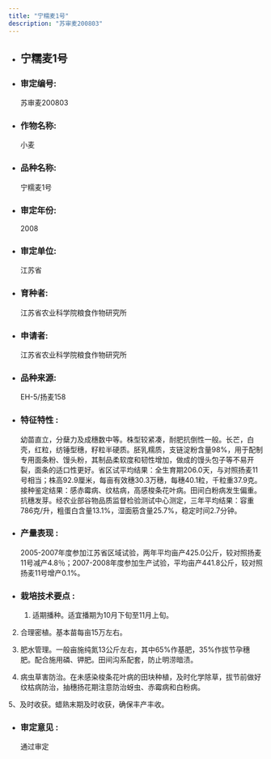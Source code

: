 ```yaml
---
title: "宁糯麦1号"
description: "苏审麦200803"
---
```

* ## 宁糯麦1号
* ###  审定编号:  
   苏审麦200803

*  ### 作物名称:  
   小麦

*   ###  品种名称: 
    宁糯麦1号

*   ### 审定年份: 
    2008

*   ### 审定单位:  
    江苏省

*   ### 育种者:  
    江苏省农业科学院粮食作物研究所

*   ### 申请者:  
    江苏省农业科学院粮食作物研究所

*   ### 品种来源:  
    EH-5/扬麦158

*   ### 特征特性 : 
    幼苗直立，分蘖力及成穗数中等。株型较紧凑，耐肥抗倒性一般。长芒，白壳，红粒，纺锤型穗，籽粒半硬质。胚乳糯质，支链淀粉含量98%，用于配制专用面条粉、馒头粉，其制品柔软度和韧性增加，做成的馒头包子等不易开裂，面条的适口性更好。省区试平均结果：全生育期206.0天，与对照扬麦11号相当；株高92.9厘米，每亩有效穗30.3万穗，每穗40.1粒，千粒重37.9克。接种鉴定结果：感赤霉病、纹枯病，高感梭条花叶病。田间白粉病发生偏重。抗穗发芽。经农业部谷物品质监督检验测试中心测定，三年平均结果：容重786克/升，粗蛋白含量13.1%，湿面筋含量25.7%，稳定时间2.7分钟。

*   ### 产量表现 : 
    2005-2007年度参加江苏省区域试验，两年平均亩产425.0公斤，较对照扬麦11号减产4.8％；2007-2008年度参加生产试验，平均亩产441.8公斤，较对照扬麦11号增产0.1%。

*   ### 栽培技术要点 : 
    1.	适期播种。适宜播期为10月下旬至11月上旬。
2.	合理密植。基本苗每亩15万左右。
3.	肥水管理。一般亩施纯氮13公斤左右，其中65%作基肥，35%作拔节孕穗肥。配合施用磷、钾肥。田间沟系配套，防止明涝暗渍。
4.	病虫草害防治。在未感染梭条花叶病的田块种植，及时化学除草，拔节前做好纹枯病防治，抽穗扬花期注意防治蚜虫、赤霉病和白粉病。
5、及时收获。蜡熟末期及时收获，确保丰产丰收。


*   ### 审定意见 : 
    通过审定
